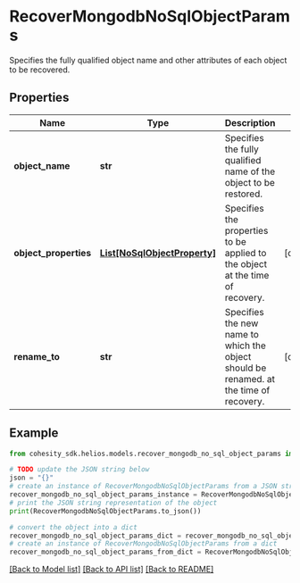 # RecoverMongodbNoSqlObjectParams

Specifies the fully qualified object name and other attributes of each object to be recovered.

## Properties

Name | Type | Description | Notes
------------ | ------------- | ------------- | -------------
**object_name** | **str** | Specifies the fully qualified name of the object to be restored. | 
**object_properties** | [**List[NoSqlObjectProperty]**](NoSqlObjectProperty.md) | Specifies the properties to be applied to the object at the time of recovery. | [optional] 
**rename_to** | **str** | Specifies the new name to which the object should be renamed. at the time of recovery. | [optional] 

## Example

```python
from cohesity_sdk.helios.models.recover_mongodb_no_sql_object_params import RecoverMongodbNoSqlObjectParams

# TODO update the JSON string below
json = "{}"
# create an instance of RecoverMongodbNoSqlObjectParams from a JSON string
recover_mongodb_no_sql_object_params_instance = RecoverMongodbNoSqlObjectParams.from_json(json)
# print the JSON string representation of the object
print(RecoverMongodbNoSqlObjectParams.to_json())

# convert the object into a dict
recover_mongodb_no_sql_object_params_dict = recover_mongodb_no_sql_object_params_instance.to_dict()
# create an instance of RecoverMongodbNoSqlObjectParams from a dict
recover_mongodb_no_sql_object_params_from_dict = RecoverMongodbNoSqlObjectParams.from_dict(recover_mongodb_no_sql_object_params_dict)
```
[[Back to Model list]](../README.md#documentation-for-models) [[Back to API list]](../README.md#documentation-for-api-endpoints) [[Back to README]](../README.md)


